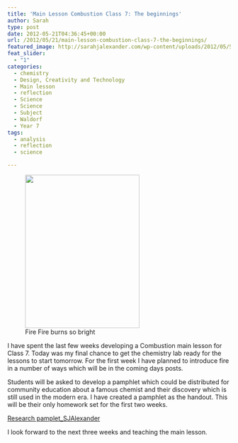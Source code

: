 ```yaml
---
title: 'Main Lesson Combustion Class 7: The beginnings'
author: Sarah
type: post
date: 2012-05-21T04:36:45+00:00
url: /2012/05/21/main-lesson-combustion-class-7-the-beginnings/
featured_image: http://sarahjalexander.com/wp-content/uploads/2012/05/576734_10150973482474384_654144383_12108343_1054762491_n.jpg
feat_slider:
  - "1"
categories:
  - chemistry
  - Design, Creativity and Technology
  - Main lesson
  - reflection
  - Science
  - Science
  - Subject
  - Waldorf
  - Year 7
tags:
  - analysis
  - reflection
  - science

---
```

<figure id="attachment\_1028" aria-labelledby="figcaption\_attachment_1028" class="wp-caption alignleft" style="width: 268px"><a href="http://sarahjalexander.com/2012/05/21/main-lesson-combustion-class-7-the-beginnings/576734_10150973482474384_654144383_12108343_1054762491_n/" rel="attachment wp-att-1028"><img loading="lazy" class="wp-image-1028 " title="Combustion" src="http://sarahjalexander.com/wp-content/uploads/2012/05/576734_10150973482474384_654144383_12108343_1054762491_n.jpg" alt="" width="258" height="346" srcset="https://sarahjalexander.com/wp-content/uploads/2012/05/576734_10150973482474384_654144383_12108343_1054762491_n.jpg 717w, https://sarahjalexander.com/wp-content/uploads/2012/05/576734_10150973482474384_654144383_12108343_1054762491_n-224x300.jpg 224w" sizes="(max-width: 258px) 100vw, 258px" /></a><figcaption id="figcaption\_attachment\_1028" class="wp-caption-text">Fire Fire burns so bright</figcaption></figure>

I have spent the last few weeks developing a Combustion main lesson for Class 7. Today was my final chance to get the chemistry lab ready for the lessons to start tomorrow. For the first week I have planned to introduce fire in a number of ways which will be in the coming days posts.

Students will be asked to develop a pamphlet which could be distributed for community education about a famous chemist and their discovery which is still used in the modern era. I have created a pamphlet as the handout. This will be their only homework set for the first two weeks.

<a href="http://sarahjalexander.com/2012/05/21/main-lesson-combustion-class-7-the-beginnings/research-pamplet_sjalexander/" rel="attachment wp-att-1027">Research pamplet_SJAlexander</a>

I look forward to the next three weeks and teaching the main lesson.